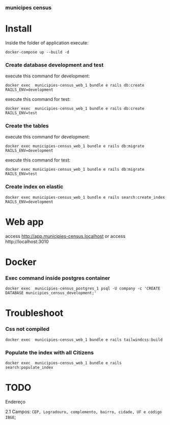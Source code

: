 ### municipes census

# Install
Inside the folder of application execute:

```
docker-compose up --build -d
```

### Create database development and test

execute this command for development:
```
docker exec  municipies-census_web_1 bundle e rails db:create RAILS_ENV=development
```

execute this command for test:
```
docker exec  municipies-census_web_1 bundle e rails db:create RAILS_ENV=test
```

### Create the tables

execute this command for development:
```
docker exec municipies-census_web_1 bundle e rails db:migrate RAILS_ENV=development
```

execute this command for test:
```
docker exec municipies-census_web_1 bundle e rails db:migrate RAILS_ENV=test
```

### Create index on elastic
```
docker exec municipies-census_web_1 bundle e rails search:create_index RAILS_ENV=development
```


# Web app
access http://app.municipies-census.localhost
or
access http://localhost:3010

# Docker

### Exec command inside postgres container
```
docker exec  municipies-census_postgres_1 psql -U company -c 'CREATE DATABASE municipies_census_development;'
```

# Troubleshoot
### Css not compiled
```
docker exec  municipies-census_web_1 bundle e rails tailwindcss:build
```

### Populate the index with all Citizens
```
docker exec  municipies-census_web_1 bundle e rails search:populate_index
```

# TODO
Endereço

2.1 Campos: `CEP, Logradouro, complemento, bairro, cidade, UF e código IBGE`;
